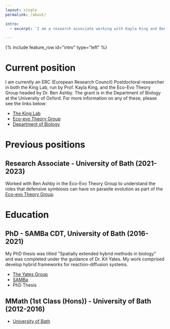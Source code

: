 ```yaml
---
layout: single
permalink: /about/

intro: 
  - excerpt: 'I am a research associate working with Kayla King and Ben Ashby. My work has been split between modelling various aspects of the COVID-19 pandemic and investigating the coevolutionary dynamics of mutualists and parasites in a population of hosts. Previously, I completed my PhD with Kit Yates on "Spatially extended hybrid methods in biology".'

---
```


{% include feature_row id="intro" type="left" %}

<h1>Current position</h1>
<p>
I am currently an ERC (European Research Council) Postdoctoral researcher in both the King Lab, run by Prof. Kayla King, and the Eco-Evo Theory Group headed by Dr. Ben Ashby. The grant is in the Department of Biology at the University of Oxford. For more information on any of these, please see the links below:
    <ul>
        <li><a href="http://www.thekinglab.com/">The King Lab</a></li>
        <li><a href="https://ecoevotheory.com/">Eco-evo Theory Group</a></li>
        <li><a href="https://www.biology.ox.ac.uk/home">Department of Biology</a></li>
    </ul>
</p>

<h1>Previous positions</h1>
<h2>Research Associate - University of Bath (2021-2023)</h2>
<p>
Worked with Ben Ashby in the Eco-Evo Theory Group to understand the roles that defensive symbiosis can have on parasite evolution as part of the <a href="https://ecoevotheory.com/">Eco-evo Theory Group</a>.
</p>

<h1>Education</h1>
<h2>PhD - SAMBa CDT, University of Bath (2016-2021)</h2>
<p>
My PhD thesis was titled "Spatially extended hybrid methods in biology" and was completed under the guidance of Dr. Kit Yates. My work comprised develop hybrid frameworks for reaction-diffusion systems.
    <ul>
        <li><a href="https://kityates.com">The Yates Group</a></li>
        <li><a href="https://samba.ac.uk/">SAMBa</a></li>
        <li><a href="https://purehost.bath.ac.uk/ws/portalfiles/portal/220712521/Smith_Thesis.pdf"></a>PhD Thesis</li>
    </ul>
</p>
<h2> MMath (1st Class (Hons)) - University of Bath (2012-2016)</h2>
<p>
    <ul>
    <li><a href="https://www.bath.ac.uk/departments/department-of-mathematical-sciences/" class="button">University of Bath</a></li>
    </ul>
</p>